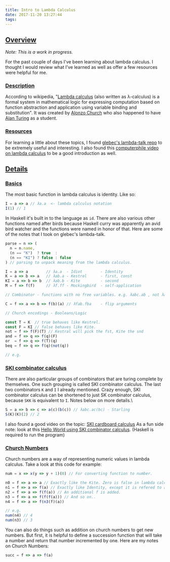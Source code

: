 ```yaml
---
title: Intro to Lambda Calculus
date: 2017-11-20 13:27:44
tags:
---
```


[Overview](#Overview "Overview")
---------------------------------------------

*Note: This is a work in progress.*

For the past couple of days I've been learning about lambda calculus. I
thought I would review what I've learned as well as offer a few
resources were helpful for me.

### [Description](#Description "Description")

According to wikipedia, "[Lambda calculus](https://en.wikipedia.org/wiki/Lambda_calculus) (also written
as λ-calculus) is a formal system in mathematical logic for expressing
computation based on function abstraction and application using variable
binding and substitution". It was created by [Alonzo Church](https://en.wikipedia.org/wiki/Alonzo_Church) who also happened
to have [Alan Turing](https://en.wikipedia.org/wiki/Alan_Turing) as a
student.

### [Resources](#Resources "Resources")

For learning a little about these topics, I found [glebec's lambda-talk repo](https://github.com/glebec/lambda-talk) to be extremely useful and
interesting. I also found this [computerphile video on lambda calculus](https://www.youtube.com/watch?v=eis11j_iGMs) to be a good
introduction as well.

[Details](#Details "Details")
------------------------------------------

### [Basics](#Basics "Basics")

The most basic function in lambda calculus is identity. Like so:

```js
I = a => a // λa.a  <- lambda calculus notation
I(1) // 1
```

In Haskell it's built in to the language as `id`.
There are also various other functions named after birds because Haskell
curry was apparently an avid bird watcher and the functions were named
in honor of that.
Here are some of the notes that I took on glebec's lambda-talk.

```js
parse = n => (
  n = n.name,
  (n == "K")  ? true  :
  (n == "KI") ? false : false
) // parsing to unpack meaning from the lambda calculus.

I = a => a        // λa.a  - Idiot        - Identity
K = a => b => a   // λab.a - Kestrel      - first, const
KI = a => b => b  // λab.b - Kite         - second
M = f => f(f)     // λf.ff - Mockingbird  - self-application

// Combinator - functions with no free variables. e.g. λabc.ab , not λa.b

C = f => a => b => f(b)(a) // λfab.fba    - flip arguments

// Church encodings - Booleans/Logic

const T = K  // true behaves like Kestrel.
const F = KI // false behaves like Kite.
not = f => f(F)(T) // Kestral will pick the fst, Kite the snd
and = f => q => f(q)(F)
or  = f => q => f(T)(q)
beq = f => q => f(q)(not(q)) 

// e.g.
```

### [SKI combinator calculus](#SKI-combinator-calculus "SKI combinator calculus")

There are also particular groups of combinators that are turing complete
by themselves.
One such grouping is called SKI combinator calculus. The last two
combinators `K` and `I` I already mentioned. Crazy enough, SKI
combinator calculus can be shortened to just SK combinator calculus,
because `SKK` is equivalent to `I`. Notes below on more details.\

```js
S = a => b => c => a(c)(b(c)) // λabc.ac(bc) - Starling
S(K)(K)(2) // 2
```

I also found a good video on the topic: [SKI cardboard calculus](https://www.youtube.com/watch?v=fZQMmgElRMI)
As a fun side note: look at this [Hello World using SKI combinator calculus](https://gist.github.com/shangaslammi/3438688). (Haskell is
required to run the program)

### [Church Numbers](#Church-Numbers "Church Numbers")

Church numbers are a way of representing numeric values in lambda
calculus. Take a look at this code for example:

```js
num = x => x(y => y + 1)(0) // For converting function to number.

n0 = f => a => a // Exactly like the Kite. Zero is false in lambda calculus.
n1 = f => a => f(a) // Exactly like Identity, except it is refered to as I* (Identity once removed).
n2 = f => a => f(f(a)) // An additional f is added.
n3 = f => a => f(f(f(a))) // And so on..
n4 = f => a => f(n3(f)(a))

// e.g.
num(n4) // 4
num(n3) // 3
```

You can also do things such as addition on church numbers to get new
numbers. But first, it is helpful to define a succession function that
will take a number and return that number incremented by one. Here are
my notes on Church Numbers:

```js
succ = f => a => f(a)
```